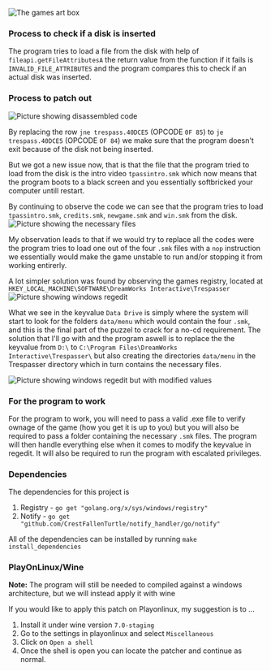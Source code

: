 ![The games art box](https://github.com/CrestFallenTurtle/No_CD_Cracks/blob/main/pictures/trespasser/Jp-trespasser-cover.png)

### Process to check if a disk is inserted
The program tries to load a file from the disk with help of `fileapi.getFileAttributesA` the return value from the function if it fails is `INVALID_FILE_ATTRIBUTES`
and the program compares this to check if an actual disk was inserted.

### Process to patch out
![Picture showing disassembled code](https://github.com/CrestFallenTurtle/No_CD_Cracks/blob/main/pictures/trespasser/pic1.png)

By replacing the row `jne trespass.40DCE5` (OPCODE `0F 85`) to `je trespass.40DCE5` (OPCODE `OF 84`) we make sure that the program doesn't exit because of the disk
not being inserted.

But we got a new issue now, that is that the file that the program tried to load from the disk is the intro video `tpassintro.smk` which now means that the program 
boots to a black screen and you essentially softbricked your computer untill restart.

By continuing to observe the code we can see that the program tries to load `tpassintro.smk`, `credits.smk`, `newgame.smk` and `win.smk` from the disk.<br>
![Picture showing the necessary files](https://github.com/CrestFallenTurtle/No_CD_Cracks/blob/main/pictures/trespasser/pic4.png)

My observation leads to that if we would try to replace all the codes were the program tries to load one out of the four `.smk` files with a `nop` instruction we essentially would make the game unstable to run and/or stopping it from working entirerly. 

A lot simpler solution was found by observing the games registry, located at `HKEY_LOCAL_MACHINE\SOFTWARE\DreamWorks Interactive\Trespasser`<br>
![Picture showing windows regedit](https://github.com/CrestFallenTurtle/No_CD_Cracks/blob/main/pictures/trespasser/pic2.png)

What we see in the keyvalue `Data Drive` is simply where the system will start to look for the folders `data/menu` which would contain the four `.smk`, and this is the final part of the puzzel to crack for a no-cd requirement. The solution that I'll go with and the program aswell is to replace the the keyvalue from `D:\` to `C:\Program Files\DreamWorks Interactive\Trespasser\` but also creating the directories `data/menu` in the Trespasser directory which in turn contains the necessary files.

![Picture showing windows regedit but with modified values](https://github.com/CrestFallenTurtle/No_CD_Cracks/blob/main/pictures/trespasser/pic3.png)<br>

### For the program to work
For the program to work, you will need to pass a valid .exe file to verify ownage of the game (how you get it is up to you) but you will also be required to pass a folder containing the necessary `.smk` files. The program will then handle everything else when it comes to modify the keyvalue in regedit. It will also be required to run the program with escalated privileges.

### Dependencies
The dependencies for this project is 
1. Registry - `go get "golang.org/x/sys/windows/registry"`
2. Notify - `go get "github.com/CrestFallenTurtle/notify_handler/go/notify"`

All of the dependencies can be installed by running `make install_dependencies`

### PlayOnLinux/Wine
<b>Note:</b> The program will still be needed to compiled against a windows architecture, but we will instead apply it with wine

If you would like to apply this patch on Playonlinux, my suggestion is to ...
1. Install it under wine version `7.0-staging`
2. Go to the settings in playonlinux and select `Miscellaneous`
3. Click on `Open a shell`
4. Once the shell is open you can locate the patcher and continue as normal.
